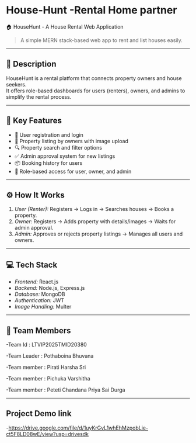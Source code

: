 # House-Hunt -Rental Home partner

 🏠 HouseHunt - A House Rental Web Application

> A simple MERN stack-based web app to rent and list houses easily.

---

## 📌 Description

HouseHunt is a rental platform that connects property owners and house seekers.  
It offers role-based dashboards for users (renters), owners, and admins to simplify the rental process.

---

## 🚀 Key Features

- 👤 User registration and login
- 🏡 Property listing by owners with image upload
- 🔍 Property search and filter options
- ✅ Admin approval system for new listings
- 📦 Booking history for users
- 🔐 Role-based access for user, owner, and admin

---

## ⚙️ How It Works

1. *User (Renter):* Registers → Logs in → Searches houses → Books a property.
2. *Owner:* Registers → Adds property with details/images → Waits for admin approval.
3. *Admin:* Approves or rejects property listings → Manages all users and owners.

---

## 💻 Tech Stack

- *Frontend:* React.js
- *Backend:* Node.js, Express.js
- *Database:* MongoDB
- *Authentication:* JWT
- *Image Handling:* Multer

---

## 👥 Team Members

-Team Id : LTVIP2025TMID20380

-Team Leader : Pothaboina Bhuvana

-Team member : Pirati Harsha Sri

-Team member : Pichuka Varshitha

-Team member : Peteti Chandana Priya Sai Durga
 


---

## Project Demo link
-https://drive.google.com/file/d/1uyKrGvL1whEhMzpobLie-ct5F8LD08wE/view?usp=drivesdk
